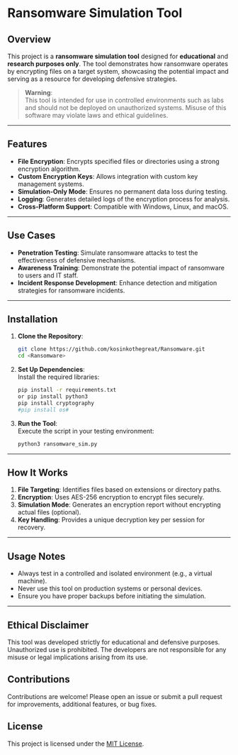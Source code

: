 # Ransomware Simulation Tool  

## Overview  
This project is a **ransomware simulation tool** designed for **educational** and **research purposes only**. The tool demonstrates how ransomware operates by encrypting files on a target system, showcasing the potential impact and serving as a resource for developing defensive strategies.  

> **Warning**:  
> This tool is intended for use in controlled environments such as labs and should not be deployed on unauthorized systems. Misuse of this software may violate laws and ethical guidelines.  

---

## Features  
- **File Encryption**: Encrypts specified files or directories using a strong encryption algorithm.  
- **Custom Encryption Keys**: Allows integration with custom key management systems.  
- **Simulation-Only Mode**: Ensures no permanent data loss during testing.  
- **Logging**: Generates detailed logs of the encryption process for analysis.  
- **Cross-Platform Support**: Compatible with Windows, Linux, and macOS.  

---

## Use Cases  
- **Penetration Testing**: Simulate ransomware attacks to test the effectiveness of defensive mechanisms.  
- **Awareness Training**: Demonstrate the potential impact of ransomware to users and IT staff.  
- **Incident Response Development**: Enhance detection and mitigation strategies for ransomware incidents.  

---

## Installation  
1. **Clone the Repository**:  
   ```bash  
   git clone https://github.com/kosinkothegreat/Ransomware.git  
   cd <Ransomware>  
   ```  

2. **Set Up Dependencies**:  
   Install the required libraries:  
   ```bash  
   pip install -r requirements.txt
   or pip install python3
   pip install cryptography
   #pip install os#
   ```  

3. **Run the Tool**:  
   Execute the script in your testing environment:  
   ```bash  
   python3 ransomware_sim.py  
   ```  

---

## How It Works  
1. **File Targeting**: Identifies files based on extensions or directory paths.  
2. **Encryption**: Uses AES-256 encryption to encrypt files securely.  
3. **Simulation Mode**: Generates an encryption report without encrypting actual files (optional).  
4. **Key Handling**: Provides a unique decryption key per session for recovery.  

---

## Usage Notes  
- Always test in a controlled and isolated environment (e.g., a virtual machine).  
- Never use this tool on production systems or personal devices.  
- Ensure you have proper backups before initiating the simulation.  

---

## Ethical Disclaimer  
This tool was developed strictly for educational and defensive purposes. Unauthorized use is prohibited. The developers are not responsible for any misuse or legal implications arising from its use.  



## Contributions  
Contributions are welcome! Please open an issue or submit a pull request for improvements, additional features, or bug fixes.  



## License  
This project is licensed under the [MIT License](LICENSE).  


